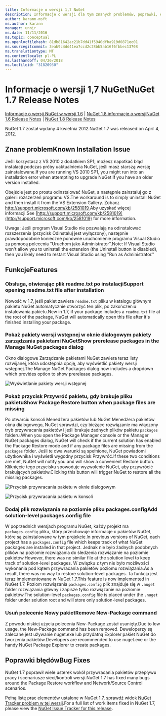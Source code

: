 ```yaml
---
title: Informacje o wersji 1,7 NuGet
description: Informacje o wersji dla tym znanych problemów, poprawki, dodatkowe funkcje i dcr 1.7 NuGet.
author: karann-msft
ms.author: karann
manager: unnir
ms.date: 11/11/2016
ms.topic: conceptual
ms.openlocfilehash: 81db81642ac21b7dd41f5940dfba919d0871ec01
ms.sourcegitcommit: 3eab9c4dd41ea7ccd2c28bb5ab16f6fbbec13708
ms.translationtype: MT
ms.contentlocale: pl-PL
ms.lasthandoff: 04/26/2018
ms.locfileid: "31820930"
---
```

# <a name="nuget-17-release-notes"></a><span data-ttu-id="40ac3-103">Informacje o wersji 1,7 NuGet</span><span class="sxs-lookup"><span data-stu-id="40ac3-103">NuGet 1.7 Release Notes</span></span>

<span data-ttu-id="40ac3-104">[Informacje o wersji NuGet w wersji 1.6](../release-notes/nuget-1.6.md) | [NuGet 1.8 informacje o wersji](../release-notes/nuget-1.8.md)</span><span class="sxs-lookup"><span data-stu-id="40ac3-104">[NuGet 1.6 Release Notes](../release-notes/nuget-1.6.md) | [NuGet 1.8 Release Notes](../release-notes/nuget-1.8.md)</span></span>

<span data-ttu-id="40ac3-105">NuGet 1.7 został wydany 4 kwietnia 2012.</span><span class="sxs-lookup"><span data-stu-id="40ac3-105">NuGet 1.7 was released on April 4, 2012.</span></span>

## <a name="known-installation-issue"></a><span data-ttu-id="40ac3-106">Znane problem</span><span class="sxs-lookup"><span data-stu-id="40ac3-106">Known Installation Issue</span></span>
<span data-ttu-id="40ac3-107">Jeśli korzystasz z VS 2010 z dodatkiem SP1, możesz napotkać błąd instalacji podczas próby uaktualnienia NuGet, jeśli masz starszą wersję zainstalowane.</span><span class="sxs-lookup"><span data-stu-id="40ac3-107">If you are running VS 2010 SP1, you might run into an installation error when attempting to upgrade NuGet if you have an older version installed.</span></span>

<span data-ttu-id="40ac3-108">Obejście jest po prostu odinstalować NuGet, a następnie zainstaluj go z galerii rozszerzeń programu VS.</span><span class="sxs-lookup"><span data-stu-id="40ac3-108">The workaround is to simply uninstall NuGet and then install it from the VS Extension Gallery.</span></span>  <span data-ttu-id="40ac3-109">Zobacz [ http://support.microsoft.com/kb/2581019 ](http://support.microsoft.com/kb/2581019) Aby uzyskać więcej informacji.</span><span class="sxs-lookup"><span data-stu-id="40ac3-109">See [http://support.microsoft.com/kb/2581019](http://support.microsoft.com/kb/2581019) for more information.</span></span>

<span data-ttu-id="40ac3-110">Uwaga: Jeśli program Visual Studio nie pozwalają na odinstalować rozszerzenia (przycisk Odinstaluj jest wyłączony), następnie prawdopodobnie konieczne ponowne uruchomienie programu Visual Studio za pomocą polecenia "Uruchom jako Administrator".</span><span class="sxs-lookup"><span data-stu-id="40ac3-110">Note: If Visual Studio won't allow you to uninstall the extension (the Uninstall button is disabled), then you likely need to restart Visual Studio using "Run as Administrator."</span></span>

## <a name="features"></a><span data-ttu-id="40ac3-111">Funkcje</span><span class="sxs-lookup"><span data-stu-id="40ac3-111">Features</span></span>

### <a name="support-opening-readmetxt-file-after-installation"></a><span data-ttu-id="40ac3-112">Obsługa, otwierając plik readme.txt po instalacji</span><span class="sxs-lookup"><span data-stu-id="40ac3-112">Support opening readme.txt file after installation</span></span>
<span data-ttu-id="40ac3-113">Nowość w 1.7, jeśli pakiet zawiera `readme.txt` pliku w katalogu głównym pakietu NuGet automatycznie otworzyć ten plik, po zakończeniu instalowania pakietu.</span><span class="sxs-lookup"><span data-stu-id="40ac3-113">New in 1.7, if your package includes a `readme.txt` file at the root of the package, NuGet will automatically open this file after it's finished installing your package.</span></span>

### <a name="show-prerelease-packages-in-the-manage-nuget-packages-dialog"></a><span data-ttu-id="40ac3-114">Pokaż pakiety wersji wstępnej w oknie dialogowym pakiety zarządzania pakietami NuGet</span><span class="sxs-lookup"><span data-stu-id="40ac3-114">Show prerelease packages in the Manage NuGet packages dialog</span></span>
<span data-ttu-id="40ac3-115">Okno dialogowe Zarządzanie pakietami NuGet zawiera teraz listy rozwijanej, która udostępnia opcję, aby wyświetlić pakiety wersji wstępnej.</span><span class="sxs-lookup"><span data-stu-id="40ac3-115">The Manage NuGet Packages dialog now includes a dropdown which provides option to show prerelease packages.</span></span>

![Wyświetlanie pakiety wersji wstępnej](./media/prerelease-dropdown.png)

### <a name="show-package-restore-button-when-package-files-are-missing"></a><span data-ttu-id="40ac3-117">Pokaż przycisk Przywróć pakietu, gdy brakuje pliku pakietu</span><span class="sxs-lookup"><span data-stu-id="40ac3-117">Show Package Restore button when package files are missing</span></span>
<span data-ttu-id="40ac3-118">Po otwarciu konsoli Menedżera pakietów lub NuGet Menedżera pakietów okna dialogowego, NuGet sprawdzi, czy bieżące rozwiązanie ma włączony tryb przywracania pakietów i jeśli brakuje żadnych plików pakietu `packages` folderu.</span><span class="sxs-lookup"><span data-stu-id="40ac3-118">When you open the Package Manager console or the Manager NuGet packages dialog, NuGet will check if the current solution has enabled the Package Restore mode and if any package files are missing from the `packages` folder.</span></span> <span data-ttu-id="40ac3-119">Jeśli te dwa warunki są spełnione, NuGet powiadomi użytkownika i wyświetli wygodny przycisk Przywróć.</span><span class="sxs-lookup"><span data-stu-id="40ac3-119">If these two conditions are met, NuGet will notify you and will show a convenient Restore button.</span></span> <span data-ttu-id="40ac3-120">Kliknięcie tego przycisku spowoduje wyzwolenie NuGet, aby przywrócić brakujących pakietów.</span><span class="sxs-lookup"><span data-stu-id="40ac3-120">Clicking this button will trigger NuGet to restore all the missing packages.</span></span>

![Przycisk przywracania pakietu w oknie dialogowym](./media/packagerestore-dialog.png)

![Przycisk przywracania pakietu w konsoli](./media/packagerestore-console.png)

### <a name="add-solution-level-packagesconfig-file"></a><span data-ttu-id="40ac3-123">Dodaj plik rozwiązania na poziomie pliku packages.config</span><span class="sxs-lookup"><span data-stu-id="40ac3-123">Add solution-level packages.config file</span></span>
<span data-ttu-id="40ac3-124">W poprzednich wersjach programu NuGet, każdy projekt ma `packages.config` pliku, który przechowuje informacje o pakietów NuGet, które są zainstalowane w tym projekcie.</span><span class="sxs-lookup"><span data-stu-id="40ac3-124">In previous versions of NuGet, each project has a `packages.config` file which keeps track of what NuGet packages are installed in that project.</span></span> <span data-ttu-id="40ac3-125">Jednak nie było żadnych podobnych plików na poziomie rozwiązania do śledzenia rozwiązanie na poziomie pakietów.</span><span class="sxs-lookup"><span data-stu-id="40ac3-125">However, there was no similar file at the solution level to keep track of solution-level packages.</span></span> <span data-ttu-id="40ac3-126">W związku z tym nie było możliwości wykonania pod kątem przywracania pakietów poziomu rozwiązania.</span><span class="sxs-lookup"><span data-stu-id="40ac3-126">As a result, there was no way to restore solution-level packages.</span></span>
<span data-ttu-id="40ac3-127">Ta funkcja jest teraz implementowane w NuGet 1.7.</span><span class="sxs-lookup"><span data-stu-id="40ac3-127">This feature is now implemented in NuGet 1.7.</span></span> <span data-ttu-id="40ac3-128">Poziom rozwiązania `packages.config` plik znajduje się w `.nuget` folder rozwiązania główny i zapisze tylko rozwiązanie na poziomie pakietów.</span><span class="sxs-lookup"><span data-stu-id="40ac3-128">The solution-level `packages.config` file is placed under the `.nuget` folder under solution root and will store only solution-level packages.</span></span>

### <a name="remove-new-package-command"></a><span data-ttu-id="40ac3-129">Usuń polecenie Nowy pakiet</span><span class="sxs-lookup"><span data-stu-id="40ac3-129">Remove New-Package command</span></span>
<span data-ttu-id="40ac3-130">Z powodu niskiej użycia polecenia New-Package został usunięty.</span><span class="sxs-lookup"><span data-stu-id="40ac3-130">Due to low usage, the New-Package command has been removed.</span></span> <span data-ttu-id="40ac3-131">Deweloperzy są zalecane jest używanie nuget.exe lub przydatną Explorer pakiet NuGet do tworzenia pakietów.</span><span class="sxs-lookup"><span data-stu-id="40ac3-131">Developers are recommended to use nuget.exe or the handy NuGet Package Explorer to create packages.</span></span>

## <a name="bug-fixes"></a><span data-ttu-id="40ac3-132">Poprawki błędów</span><span class="sxs-lookup"><span data-stu-id="40ac3-132">Bug Fixes</span></span>
<span data-ttu-id="40ac3-133">NuGet 1.7 poprawił wiele usterek wokół przywracania pakietów przepływu pracy i scenariusze sieci/kontroli wersji.</span><span class="sxs-lookup"><span data-stu-id="40ac3-133">NuGet 1.7 has fixed many bugs around the Package Restore workflow and Network/Source Control scenarios.</span></span>

<span data-ttu-id="40ac3-134">Pełną listę prac elementów ustalone w NuGet 1.7, sprawdź widok [NuGet Tracker problem w tej wersji](http://nuget.codeplex.com/workitem/list/advanced?keyword=&status=Closed&type=All&priority=All&release=NuGet%201.7&assignedTo=All&component=All&sortField=Votes&sortDirection=Descending&page=0).</span><span class="sxs-lookup"><span data-stu-id="40ac3-134">For a full list of work items fixed in NuGet 1.7, please view the [NuGet Issue Tracker for this release](http://nuget.codeplex.com/workitem/list/advanced?keyword=&status=Closed&type=All&priority=All&release=NuGet%201.7&assignedTo=All&component=All&sortField=Votes&sortDirection=Descending&page=0).</span></span>
